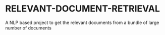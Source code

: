 # RELEVANT-DOCUMENT-RETRIEVAL
A NLP based project to get the relevant documents from a bundle of large number of documents
